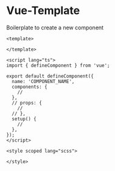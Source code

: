 # Vue-Template
Boilerplate to create a new component

```JS
<template>

</template>

<script lang="ts">
import { defineComponent } from 'vue';

export default defineComponent({
  name: 'COMPONENT_NAME',
  components: {
    //
  },
  // props: {
    //
  // },
  setup() {
    //
  },
});
</script>

<style scoped lang="scss">

</style>
```
